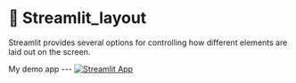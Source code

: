 # 🎈 Streamlit_layout
Streamlit provides several options for controlling how different elements are laid out on the screen.

My demo app --- [![Streamlit App](https://static.streamlit.io/badges/streamlit_badge_black_white.svg)](https://share.streamlit.io/shruagarwal/streamlit_layout/main)
